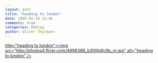 ```yaml
---
layout: post
title: "heading to london"
date: 2005-02-18 11:46
comments: true
categories: Moblog
author: Oliver Thylmann
---
```



[ title=&quot;heading to london&quot;&gt;&lt;img src=&quot;http://photos4.flickr.com/4998388_b30f4dfc6b_m.jpg&quot; alt=&quot;heading to london&quot; /&gt;](http://www.flickr.com/photos/oliver/4998388/)


